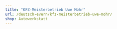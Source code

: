 ```yaml
---
title: "KFZ-Meisterbetrieb Uwe Mohr"
url: /deutsch-evern/kfz-meisterbetrieb-uwe-mohr/
shop: Autowerkstatt
---
```

